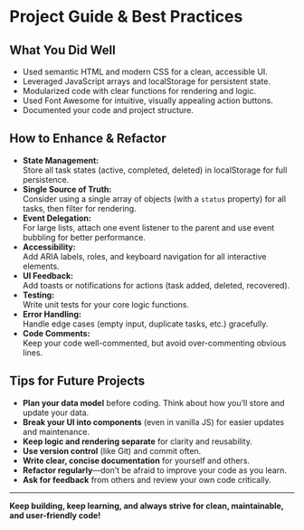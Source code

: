 # Project Guide & Best Practices

## What You Did Well

- Used semantic HTML and modern CSS for a clean, accessible UI.
- Leveraged JavaScript arrays and localStorage for persistent state.
- Modularized code with clear functions for rendering and logic.
- Used Font Awesome for intuitive, visually appealing action buttons.
- Documented your code and project structure.

## How to Enhance & Refactor

- **State Management:**  
  Store all task states (active, completed, deleted) in localStorage for full persistence.
- **Single Source of Truth:**  
  Consider using a single array of objects (with a `status` property) for all tasks, then filter for rendering.
- **Event Delegation:**  
  For large lists, attach one event listener to the parent and use event bubbling for better performance.
- **Accessibility:**  
  Add ARIA labels, roles, and keyboard navigation for all interactive elements.
- **UI Feedback:**  
  Add toasts or notifications for actions (task added, deleted, recovered).
- **Testing:**  
  Write unit tests for your core logic functions.
- **Error Handling:**  
  Handle edge cases (empty input, duplicate tasks, etc.) gracefully.
- **Code Comments:**  
  Keep your code well-commented, but avoid over-commenting obvious lines.

## Tips for Future Projects

- **Plan your data model** before coding. Think about how you’ll store and update your data.
- **Break your UI into components** (even in vanilla JS) for easier updates and maintenance.
- **Keep logic and rendering separate** for clarity and reusability.
- **Use version control** (like Git) and commit often.
- **Write clear, concise documentation** for yourself and others.
- **Refactor regularly**—don’t be afraid to improve your code as you learn.
- **Ask for feedback** from others and review your own code critically.

---

**Keep building, keep learning, and always strive for clean, maintainable, and user-friendly code!**